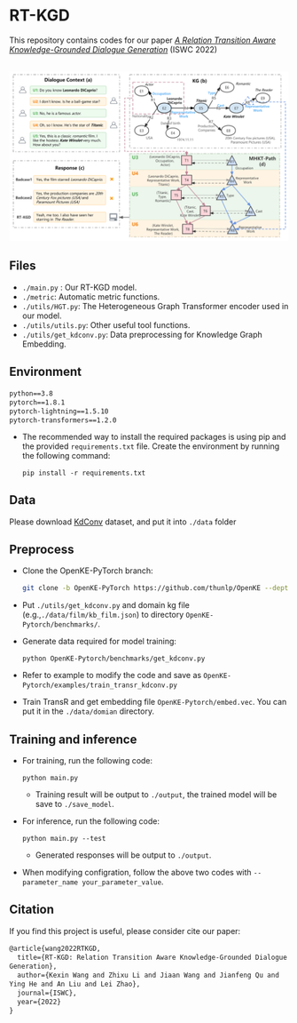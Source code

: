 # RT-KGD
This repository contains codes for our paper *[A Relation Transition Aware Knowledge-Grounded Dialogue Generation](https://arxiv.org/abs/2207.08212)* (ISWC 2022)

<p align="center">
    <br>
    <img src="RT_KGD.png" width="900"/>
    <br>
</p>


## Files

- `./main.py` :  Our RT-KGD model.
- `./metric`: Automatic metric functions.
- `./utils/HGT.py`: The Heterogeneous Graph Transformer encoder used in our model.
- `./utils/utils.py`: Other useful tool functions.
- `./utils/get_kdconv.py`: Data preprocessing for Knowledge Graph Embedding. 



## Environment

```
python==3.8
pytorch==1.8.1
pytorch-lightning==1.5.10
pytorch-transformers==1.2.0
```

- The recommended way to install the required packages is using pip and the provided `requirements.txt` file. Create the environment by running the following command:

  ```
  pip install -r requirements.txt
  ```

  

## Data
Please download [KdConv](https://github.com/thu-coai/KdConv) dataset, and put it into `./data` folder

## Preprocess

- Clone the OpenKE-PyTorch branch:

  ```bash
  git clone -b OpenKE-PyTorch https://github.com/thunlp/OpenKE --depth 1
  ```

- Put `./utils/get_kdconv.py` and domain kg file (e.g.,`./data/film/kb_film.json`) to directory `OpenKE-Pytorch/benchmarks/`.

- Generate data required for model training:

  ```
  python OpenKE-Pytorch/benchmarks/get_kdconv.py
  ```

- Refer to example to modify the code and save as `OpenKE-Pytorch/examples/train_transr_kdconv.py`

- Train TransR and get embedding file `OpenKE-Pytorch/embed.vec`. You can put it in the `./data/domian` directory.


## Training and inference

- For training, run the following code:

  ```
  python main.py
  ```

  - Training result will be output to `./output`, the trained model will be save to `./save_model`.

- For inference,  run the following code:

  ```
  python main.py --test
  ```

  - Generated responses will be output to `./output`.

- When modifying configration, follow the above two codes with `-- parameter_name your_parameter_value`.

## Citation
If you find this project is useful, please consider cite our paper:
```
@article{wang2022RTKGD,
  title={RT-KGD: Relation Transition Aware Knowledge-Grounded Dialogue Generation},
  author={Kexin Wang and Zhixu Li and Jiaan Wang and Jianfeng Qu and Ying He and An Liu and Lei Zhao},
  journal={ISWC},
  year={2022}
}
```

